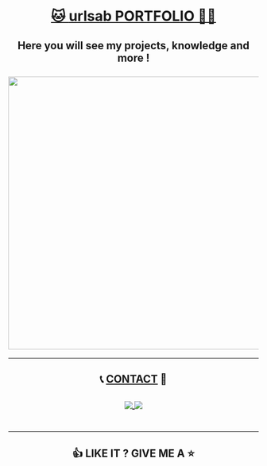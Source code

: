 <h1 align="center"><a href="https://portfolio-uriel-yair-sabag.vercel.app/">🐱 <ins>urlsab PORTFOLIO</ins> 👨‍💻</a></h1>

<h2 align="center">Here you will see my projects, knowledge and more !
<br />
<br />
<img width="550" heigth="350" src="https://github.com/urlsab/portfolio/assets/77020927/4f58a0f4-dcbd-4e34-ba01-e8fa5e8dab95" />

</h2>

<hr />

<h2 align="center">📞 <ins>CONTACT</ins> 📧

<br />
<br />

   <a align="center" href="mailto:yairsabag213@gmail.com">
      <img align="center"  src="https://skillicons.dev/icons?i=gmail"/>
 </a>
 
  <a href="https://linkedin.com/in/uriel-sabag">
     <img align="center"  src="https://skillicons.dev/icons?i=linkedin"/>
  </a>

  <br />
  <br />
 
</h2>

<hr />

<h2 align="center">👍 LIKE IT ? GIVE ME A ⭐</h2>